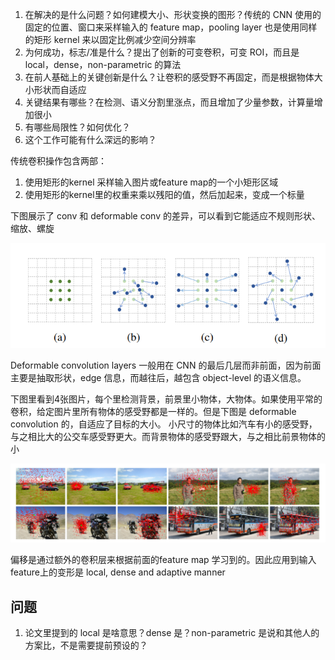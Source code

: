 1. 在解决的是什么问题？如何建模大小、形状变换的图形？传统的 CNN 使用的固定的位置、窗口来采样输入的 feature map，pooling layer 也是使用同样的矩形 kernel 来以固定比例减少空间分辨率
2. 为何成功，标志/准是什么？提出了创新的可变卷积，可变 ROI，而且是local，dense，non-parametric 的算法
3. 在前人基础上的关键创新是什么？让卷积的感受野不再固定，而是根据物体大小形状而自适应
4. 关键结果有哪些？在检测、语义分割里涨点，而且增加了少量参数，计算量增加很小
5. 有哪些局限性？如何优化？
6. 这个工作可能有什么深远的影响？

传统卷积操作包含两部：

1. 使用矩形的kernel 采样输入图片或feature map的一个小矩形区域
2. 使用矩形的kernel里的权重来乘以残阳的值，然后加起来，变成一个标量

下图展示了 conv 和 deformable conv 的差异，可以看到它能适应不规则形状、缩放、螺旋

![](./imgs/sampling-position_conv-vs-deformable.png)

Deformable convolution layers 一般用在 CNN 的最后几层而非前面，因为前面主要是抽取形状，edge 信息，而越往后，越包含 object-level 的语义信息。

下图里看到4张图片，每个里检测背景，前景里小物体，大物体。如果使用平常的卷积，给定图片里所有物体的感受野都是一样的。但是下图是 deformable convolution 的，自适应了目标的大小。
小尺寸的物体比如汽车有小的感受野，与之相比大的公交车感受野更大。而背景物体的感受野跟大，与之相比前景物体的小

![](./imgs/deformable-conv-adaptive-receptive-field.png)

偏移是通过额外的卷积层来根据前面的feature map 学习到的。因此应用到输入feature上的变形是 local, dense and adaptive manner
## 问题
1. 论文里提到的 local 是啥意思？dense 是？non-parametric 是说和其他人的方案比，不是需要提前预设的？
